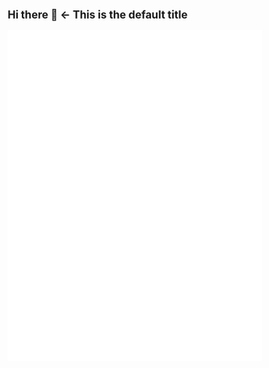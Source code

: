 ## Hi there 👋 ← This is the default title

![Metrics](https://github.com/MetroWind/metrowind/blob/master/github-metrics.svg)

<!-- <div> -->
<!--   <img src="https://github-readme-stats.vercel.app/api?username=metrowind&show_icons=true" /> -->
<!--   <img src="https://github-readme-stats.vercel.app/api/top-langs/?username=metrowind&layout=compact&hide=css,html&card_width=220" /> -->
<!-- </div> -->

<!-- <img position="unset" src="https://badges.pufler.dev/visits/metrowind/metrowind" /> -->

